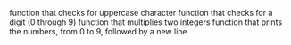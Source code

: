 function that checks for uppercase character
function that checks for a digit (0 through 9)
 function that multiplies two integers
function that prints the numbers, from 0 to 9, followed by a new line
